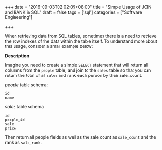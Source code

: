 +++
date = "2016-09-03T02:02:05+08:00"
title = "Simple Usage of JOIN and RANK in SQL"
draft = false
tags = ['sql']
categories = ["Software Engineering"]

+++

When retrieving data from SQL tables, sometimes there is a need to retrieve the row indexes of the data within the table itself. To understand more about this usage, consider a small example below:

**Description**

Imagine you need to create a simple `SELECT` statement that will return all columns from the `people` table, and join to the `sales` table so that you can return the total of all `sales` and rank each person by their sale_count.

*people* table schema:

`id`  
`name`

*sales* table schema:

`id`      
`people_id`   
`sale`     
`price`    

Then return all people fields as well as the sale count as `sale_count` and the rank as `sale_rank`.

